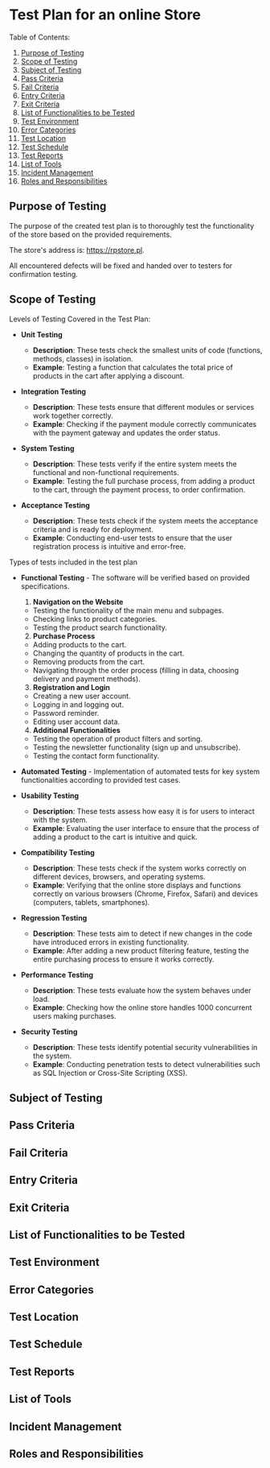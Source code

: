 # Test Plan for an online Store

 Table of Contents:
1. [Purpose of Testing](#Purpose-of-Testing)
2. [Scope of Testing](#scope-of-testing)
3. [Subject of Testing](#subject-of-testing)
4. [Pass Criteria](#pass-criteria)
5. [Fail Criteria](#fail-criteria)
6. [Entry Criteria](#entry-criteria)
7. [Exit Criteria](#exit-criteria)
8. [List of Functionalities to be Tested](#list-of-functionalities-to-be-tested)
9. [Test Environment](#test-environment)
10. [Error Categories](#error-categories)
11. [Test Location](#test-location)
12. [Test Schedule](#test-schedule)
13. [Test Reports](#test-reports)
14. [List of Tools](#list-of-tools)
15. [Incident Management](#incident-management)
16. [Roles and Responsibilities](#roles-and-responsibilities)

## Purpose of Testing
The purpose of the created test plan is to thoroughly test the functionality of the store based on the provided requirements. 

The store's address is: https://rpstore.pl. 

All encountered defects will be fixed and handed over to testers for confirmation testing.

## Scope of Testing
Levels of Testing Covered in the Test Plan:

- **Unit Testing**
   - **Description**: These tests check the smallest units of code (functions, methods, classes) in isolation.
   - **Example**: Testing a function that calculates the total price of products in the cart after applying a discount.

- **Integration Testing**
   - **Description**: These tests ensure that different modules or services work together correctly.
   - **Example**: Checking if the payment module correctly communicates with the payment gateway and updates the order status.

- **System Testing**
   - **Description**: These tests verify if the entire system meets the functional and non-functional requirements.
   - **Example**: Testing the full purchase process, from adding a product to the cart, through the payment process, to order confirmation.

- **Acceptance Testing**
   - **Description**: These tests check if the system meets the acceptance criteria and is ready for deployment.
   - **Example**: Conducting end-user tests to ensure that the user registration process is intuitive and error-free.

Types of tests included in the test plan

- **Functional Testing** - The software will be verified based on provided specifications.
    
    1. **Navigation on the Website**
   - Testing the functionality of the main menu and subpages.
   - Checking links to product categories.
   - Testing the product search functionality.

    2. **Purchase Process**
   - Adding products to the cart.
   - Changing the quantity of products in the cart.
   - Removing products from the cart.
   - Navigating through the order process (filling in data, choosing delivery and payment methods).

    3. **Registration and Login**
   - Creating a new user account.
   - Logging in and logging out.
   - Password reminder.
   - Editing user account data.

    4. **Additional Functionalities**
   - Testing the operation of product filters and sorting.
   - Testing the newsletter functionality (sign up and unsubscribe).
   - Testing the contact form functionality.

- **Automated Testing** - Implementation of automated tests for key system functionalities according to provided test cases.

- **Usability Testing**
   - **Description**: These tests assess how easy it is for users to interact with the system.
   - **Example**: Evaluating the user interface to ensure that the process of adding a product to the cart is intuitive and quick.

- **Compatibility Testing**
   - **Description**: These tests check if the system works correctly on different devices, browsers, and operating systems.
   - **Example**: Verifying that the online store displays and functions correctly on various browsers (Chrome, Firefox, Safari) and devices (computers, tablets, smartphones).

- **Regression Testing**
   - **Description**: These tests aim to detect if new changes in the code have introduced errors in existing functionality.
   - **Example**: After adding a new product filtering feature, testing the entire purchasing process to ensure it works correctly.

- **Performance Testing**
   - **Description**: These tests evaluate how the system behaves under load.
   - **Example**: Checking how the online store handles 1000 concurrent users making purchases.

- **Security Testing**
   - **Description**: These tests identify potential security vulnerabilities in the system.
   - **Example**: Conducting penetration tests to detect vulnerabilities such as SQL Injection or Cross-Site Scripting (XSS).













## Subject of Testing

## Pass Criteria

## Fail Criteria

## Entry Criteria

## Exit Criteria

## List of Functionalities to be Tested

## Test Environment

## Error Categories

## Test Location

## Test Schedule

## Test Reports

## List of Tools

## Incident Management

## Roles and Responsibilities






